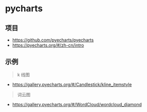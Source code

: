# pycharts

## 项目

- <https://github.com/pyecharts/pyecharts>
- <https://pyecharts.org/#/zh-cn/intro>

## 示例

> k 线图

- <https://gallery.pyecharts.org/#/Candlestick/kline_itemstyle>

> 词云图

- <https://gallery.pyecharts.org/#/WordCloud/wordcloud_diamond>
